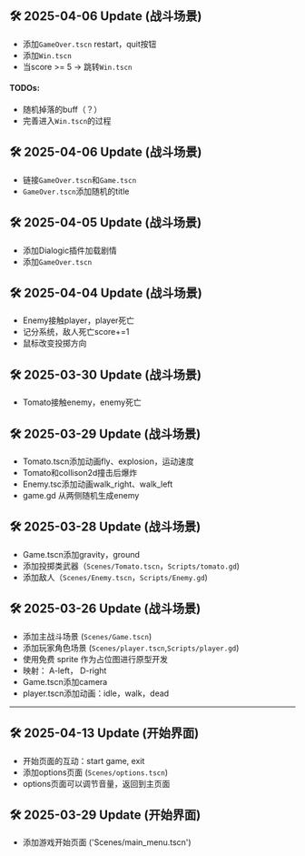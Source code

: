 ## 🛠️ 2025-04-06 Update (战斗场景)
- 添加`GameOver.tscn` restart，quit按钮
- 添加`Win.tscn`
- 当score >= 5 -> 跳转`Win.tscn`

#### TODOs:
- 随机掉落的buff（？）
- 完善进入`Win.tscn`的过程

## 🛠️ 2025-04-06 Update (战斗场景)
- 链接`GameOver.tscn`和`Game.tscn`
- `GameOver.tscn`添加随机的title


## 🛠️ 2025-04-05 Update (战斗场景)
- 添加Dialogic插件加载剧情
- 添加`GameOver.tscn`

## 🛠️ 2025-04-04 Update (战斗场景)
- Enemy接触player，player死亡
- 记分系统，敌人死亡score+=1
- 鼠标改变投掷方向

## 🛠️ 2025-03-30 Update (战斗场景)
- Tomato接触enemy，enemy死亡

## 🛠️ 2025-03-29 Update (战斗场景)
- Tomato.tscn添加动画fly、explosion，运动速度
- Tomato和collison2d撞击后爆炸
- Enemy.tsc添加动画walk_right、walk_left
- game.gd 从两侧随机生成enemy

## 🛠️ 2025-03-28 Update (战斗场景)
- Game.tscn添加gravity，ground
- 添加投掷类武器（`Scenes/Tomato.tscn`，`Scripts/tomato.gd`)
- 添加敌人（`Scenes/Enemy.tscn`，`Scripts/Enemy.gd`)

## 🛠️ 2025-03-26 Update (战斗场景)
- 添加主战斗场景 (`Scenes/Game.tscn`)  
- 添加玩家角色场景 (`Scenes/player.tscn`,`Scripts/player.gd`)
- 使用免费 sprite 作为占位图进行原型开发
- 映射： A-left， D-right 
- Game.tscn添加camera
- player.tscn添加动画：idle，walk，dead

---

## 🛠️ 2025-04-13 Update (开始界面)
- 开始页面的互动：start game, exit
- 添加options页面 (`Scenes/options.tscn`)
- options页面可以调节音量，返回到主页面

## 🛠️ 2025-03-29 Update (开始界面)
- 添加游戏开始页面 ('Scenes/main_menu.tscn')
